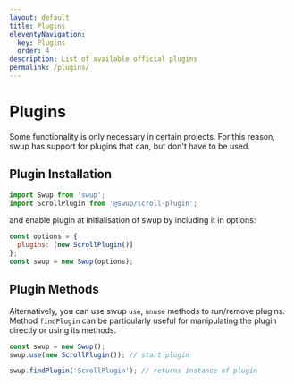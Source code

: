 ```yaml
---
layout: default
title: Plugins
eleventyNavigation:
  key: Plugins
  order: 4
description: List of available official plugins
permalink: /plugins/
---
```


# Plugins

Some functionality is only necessary in certain projects.
For this reason, swup has support for plugins that can, but don't have to be used.

## Plugin Installation

```javascript
import Swup from 'swup';
import ScrollPlugin from '@swup/scroll-plugin';
```

and enable plugin at initialisation of swup by including it in options:

```javascript
const options = {
  plugins: [new ScrollPlugin()]
};
const swup = new Swup(options);
```

## Plugin Methods

Alternatively, you can use swup `use`, `unuse` methods to run/remove plugins.
Method `findPlugin` can be particularly useful for manipulating the plugin directly or using its methods.

```javascript
const swup = new Swup();
swup.use(new ScrollPlugin()); // start plugin

swup.findPlugin('ScrollPlugin'); // returns instance of plugin
```
